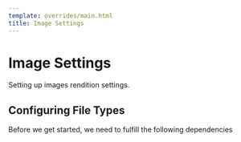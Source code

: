 ```yaml
---
template: overrides/main.html
title: Image Settings
---
```


# Image Settings

Setting up images rendition settings.


## Configuring File Types
Before we get started, we need to fulfill the following dependencies

